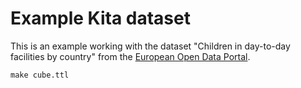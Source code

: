 # Example Kita dataset

This is an example working with the dataset "Children in day-to-day facilities by country"
from the [European Open Data Portal](https://data.europa.eu/).

```
make cube.ttl
```
